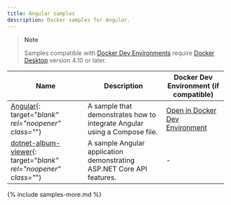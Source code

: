 ```yaml
---
title: Angular samples
description: Docker samples for Angular.
---
```


> **Note**
>
> Samples compatible with [Docker Dev Environments](../desktop/dev-environments/index.md) require [Docker Desktop](../get-docker.md) version 4.10 or later.

| Name | Description | Docker Dev Environment (if compatible) |
| ---- | ----------- | --------------------------------------------- |
| [Angular](https://github.com/docker/awesome-compose/tree/master/angular){: target="_blank" rel="noopener" class="_"} | A sample that demonstrates how to integrate Angular using a Compose file. | [Open in Docker Dev Environment](https://open.docker.com/dashboard/dev-envs?url=https://github.com/docker/awesome-compose/tree/master/angular) |
| [dotnet-album-viewer](https://github.com/dockersamples/dotnet-album-viewer){: target="_blank" rel="noopener" class="_"} | A sample Angular application demonstrating ASP.NET Core API features. | - |

{% include samples-more.md %}